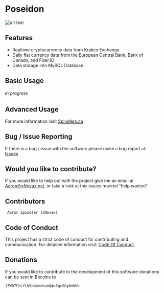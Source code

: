 # Poseidon
![alt text](http://spindlers.ca/wp-content/uploads/sites/10/2019/02/poseidon-100574977-primary.idge_.jpg)

## Features
- Realtime cryptocurrency data from Kraken Exchange
- Daily fiat currency data from the European Central Bank, Bank of Canada, and Fixer.IO
- Data storage into MySQL Database

## Basic Usage
###### In progress

## Advanced Usage
For more information visit [Spindlers.ca](http://spindlers.ca)


## Bug / Issue Reporting

If there is a bug / issue with the software please make a bug report at: [Issues](https://github.com/xNovax/Poseidon/issues)


## Would you like to contribute?

If you would like to help out with the project give me an email at Aaron@xNovax.net, or take a look at this issues marked "help wanted"

## Contributors

```
 Aaron Spindler (xNovax)
```

## Code of Conduct

This project has a strict code of conduct for contributing and communication. For detailed information visit: [Code Of Conduct](https://github.com/xNovax/Poseidon/blob/master/CODE_OF_CONDUCT.md)


## Donations

If you would like to contribute to the development of this software donations can be sent in Bitcoins to
```
13WDTFpLYLk9d4exokuoQ4o3qr8HyboKVh
```
